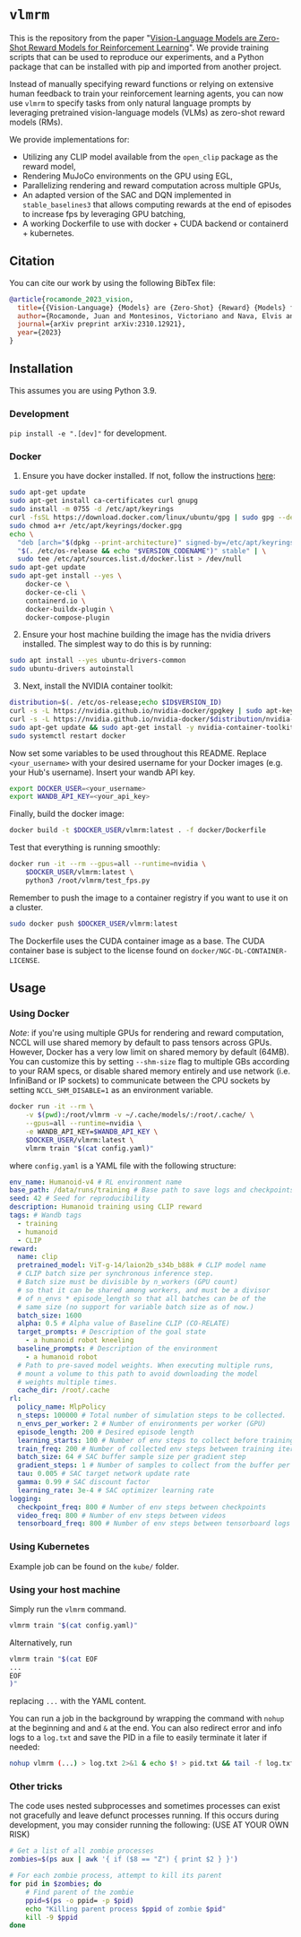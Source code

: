 # `vlmrm`

This is the repository from the paper "[Vision-Language Models are Zero-Shot Reward Models for Reinforcement Learning](https://arxiv.org/abs/2310.12921)". We provide training scripts that can be used to reproduce our experiments, and a Python package that can be installed with pip and imported from another project.

Instead of manually specifying reward functions or relying on extensive human feedback to train your reinforcement learning agents, you can now use `vlmrm` to specify tasks from only natural language prompts by leveraging pretrained vision-language models (VLMs) as zero-shot reward models (RMs).

We provide implementations for:

- Utilizing any CLIP model available from the `open_clip` package as the reward model,
- Rendering MuJoCo environments on the GPU using EGL,
- Parallelizing rendering and reward computation across multiple GPUs,
- An adapted version of the SAC and DQN implemented in `stable_baselines3` that allows computing rewards at the end of episodes to increase fps by leveraging GPU batching,
- A working Dockerfile to use with docker + CUDA backend or containerd + kubernetes.

## Citation

You can cite our work by using the following BibTex file:

```bibtex
@article{rocamonde_2023_vision,
  title={{Vision-Language} {Models} are {Zero-Shot} {Reward} {Models} for {Reinforcement} {Learning}},
  author={Rocamonde, Juan and Montesinos, Victoriano and Nava, Elvis and Perez, Ethan and Lindner, David},
  journal={arXiv preprint arXiv:2310.12921},
  year={2023}
}
```

## Installation

This assumes you are using Python 3.9.

### Development

`pip install -e ".[dev]"` for development.

### Docker

1. Ensure you have docker installed. If not, follow the instructions [here](https://docs.docker.com/engine/install/ubuntu/):

```bash
sudo apt-get update
sudo apt-get install ca-certificates curl gnupg
sudo install -m 0755 -d /etc/apt/keyrings
curl -fsSL https://download.docker.com/linux/ubuntu/gpg | sudo gpg --dearmor -o /etc/apt/keyrings/docker.gpg
sudo chmod a+r /etc/apt/keyrings/docker.gpg
echo \
  "deb [arch="$(dpkg --print-architecture)" signed-by=/etc/apt/keyrings/docker.gpg] https://download.docker.com/linux/ubuntu \
  "$(. /etc/os-release && echo "$VERSION_CODENAME")" stable" | \
  sudo tee /etc/apt/sources.list.d/docker.list > /dev/null
sudo apt-get update
sudo apt-get install --yes \
    docker-ce \
    docker-ce-cli \
    containerd.io \
    docker-buildx-plugin \
    docker-compose-plugin
```

2. Ensure your host machine building the image has the nvidia drivers installed. The simplest way to do this is by running:

```bash
sudo apt install --yes ubuntu-drivers-common
sudo ubuntu-drivers autoinstall
```

3. Next, install the NVIDIA container toolkit:

```bash
distribution=$(. /etc/os-release;echo $ID$VERSION_ID)
curl -s -L https://nvidia.github.io/nvidia-docker/gpgkey | sudo apt-key add -
curl -s -L https://nvidia.github.io/nvidia-docker/$distribution/nvidia-docker.list | sudo tee /etc/apt/sources.list.d/nvidia-docker.list
sudo apt-get update && sudo apt-get install -y nvidia-container-toolkit nvidia-docker2
sudo systemctl restart docker
```

Now set some variables to be used throughout this README. Replace `<your_username>` with your desired username for your Docker images (e.g. your Hub's username). Insert your wandb API key.

```bash
export DOCKER_USER=<your_username>
export WANDB_API_KEY=<your_api_key>
```

Finally, build the docker image:

```bash
docker build -t $DOCKER_USER/vlmrm:latest . -f docker/Dockerfile
```

Test that everything is running smoothly:

```bash
docker run -it --rm --gpus=all --runtime=nvidia \
    $DOCKER_USER/vlmrm:latest \
    python3 /root/vlmrm/test_fps.py
```

Remember to push the image to a container registry if you want to use it on a cluster.

```bash
sudo docker push $DOCKER_USER/vlmrm:latest
```

The Dockerfile uses the CUDA container image as a base. The CUDA container base is subject to the license found on `docker/NGC-DL-CONTAINER-LICENSE`.

## Usage

### Using Docker

_Note_: if you're using multiple GPUs for rendering and reward computation, NCCL will use shared memory by default to pass tensors across GPUs. However, Docker has a very low limit on shared memory by default (64MB). You can customize this by setting `--shm-size` flag to multiple GBs according to your RAM specs, or disable shared memory entirely and use network (i.e. InfiniBand or IP sockets) to communicate between the CPU sockets by setting `NCCL_SHM_DISABLE=1` as an environment variable.

```bash
docker run -it --rm \
    -v $(pwd):/root/vlmrm -v ~/.cache/models/:/root/.cache/ \
    --gpus=all --runtime=nvidia \
    -e WANDB_API_KEY=$WANDB_API_KEY \
    $DOCKER_USER/vlmrm:latest \
    vlmrm train "$(cat config.yaml)"
```

where `config.yaml` is a YAML file with the following structure:

```yaml
env_name: Humanoid-v4 # RL environment name
base_path: /data/runs/training # Base path to save logs and checkpoints
seed: 42 # Seed for reproducibility
description: Humanoid training using CLIP reward
tags: # Wandb tags
  - training
  - humanoid
  - CLIP
reward:
  name: clip
  pretrained_model: ViT-g-14/laion2b_s34b_b88k # CLIP model name
  # CLIP batch size per synchronous inference step.
  # Batch size must be divisible by n_workers (GPU count)
  # so that it can be shared among workers, and must be a divisor
  # of n_envs * episode_length so that all batches can be of the
  # same size (no support for variable batch size as of now.)
  batch_size: 1600
  alpha: 0.5 # Alpha value of Baseline CLIP (CO-RELATE)
  target_prompts: # Description of the goal state
    - a humanoid robot kneeling
  baseline_prompts: # Description of the environment
    - a humanoid robot
  # Path to pre-saved model weights. When executing multiple runs,
  # mount a volume to this path to avoid downloading the model
  # weights multiple times.
  cache_dir: /root/.cache
rl:
  policy_name: MlpPolicy
  n_steps: 100000 # Total number of simulation steps to be collected.
  n_envs_per_worker: 2 # Number of environments per worker (GPU)
  episode_length: 200 # Desired episode length
  learning_starts: 100 # Number of env steps to collect before training
  train_freq: 200 # Number of collected env steps between training iterations
  batch_size: 64 # SAC buffer sample size per gradient step
  gradient_steps: 1 # Number of samples to collect from the buffer per training step
  tau: 0.005 # SAC target network update rate
  gamma: 0.99 # SAC discount factor
  learning_rate: 3e-4 # SAC optimizer learning rate
logging:
  checkpoint_freq: 800 # Number of env steps between checkpoints
  video_freq: 800 # Number of env steps between videos
  tensorboard_freq: 800 # Number of env steps between tensorboard logs
```

### Using Kubernetes

Example job can be found on the `kube/` folder.

### Using your host machine

Simply run the `vlmrm` command.

```bash
vlmrm train "$(cat config.yaml)"
```

Alternatively, run

```bash
vlmrm train "$(cat EOF
...
EOF
)"
```

replacing `...` with the YAML content.

You can run a job in the background by wrapping the command with `nohup` at the beginning and and `&` at the end. You can also redirect error and info logs to a `log.txt` and save the PID in a file to easily terminate it later if needed:

```bash
nohup vlmrm (...) > log.txt 2>&1 & echo $! > pid.txt && tail -f log.txt
```

### Other tricks

The code uses nested subprocesses and sometimes processes can exist not gracefully and leave defunct processes running. If this occurs during development, you may consider running the following: (USE AT YOUR OWN RISK)

```bash
# Get a list of all zombie processes
zombies=$(ps aux | awk '{ if ($8 == "Z") { print $2 } }')

# For each zombie process, attempt to kill its parent
for pid in $zombies; do
    # Find parent of the zombie
    ppid=$(ps -o ppid= -p $pid)
    echo "Killing parent process $ppid of zombie $pid"
    kill -9 $ppid
done
```

